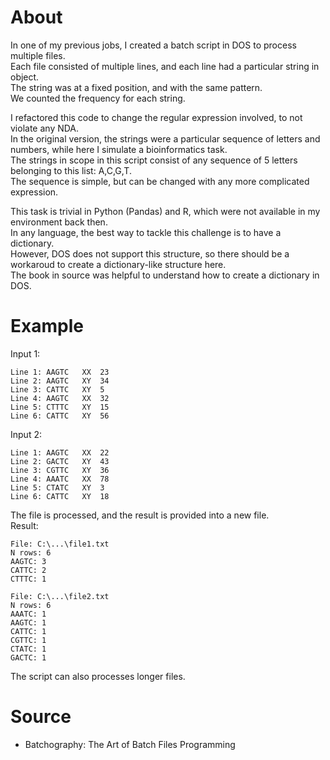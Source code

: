 # About
In one of my previous jobs, I created a batch script in DOS to process multiple files.\
Each file consisted of multiple lines, and each line had a particular string in object.\
The string was at a fixed position, and with the same pattern.\
We counted the frequency for each string.

I refactored this code to change the regular expression involved, to not violate any NDA.\
In the original version, the strings were a particular sequence of letters and numbers, while here I simulate a bioinformatics task.\
The strings in scope in this script consist of any sequence of 5 letters belonging to this list: A,C,G,T.\
The sequence is simple, but can be changed with any more complicated expression.

This task is trivial in Python (Pandas) and R, which were not available in my environment back then.\
In any language, the best way to tackle this challenge is to have a dictionary.\
However, DOS does not support this structure, so there should be a workaroud to create a dictionary-like structure here.\
The book in source was helpful to understand how to create a dictionary in DOS.

# Example
Input 1:
```
Line 1:	AAGTC	XX	23
Line 2:	AAGTC	XY	34
Line 3:	CATTC	XY	5
Line 4:	AAGTC	XX	32
Line 5:	CTTTC	XY	15
Line 6:	CATTC	XY	56
```
Input 2:
```
Line 1:	AAGTC	XX	22
Line 2:	GACTC	XY	43
Line 3:	CGTTC	XY	36
Line 4:	AAATC	XX	78
Line 5:	CTATC	XY	3
Line 6:	CATTC	XY	18
```

The file is processed, and the result is provided into a new file.\
Result:
```
File: C:\...\file1.txt 
N rows: 6 
AAGTC: 3 
CATTC: 2 
CTTTC: 1 
 
File: C:\...\file2.txt 
N rows: 6 
AAATC: 1 
AAGTC: 1 
CATTC: 1 
CGTTC: 1 
CTATC: 1 
GACTC: 1 
```

The script can also processes longer files.

# Source
- Batchography: The Art of Batch Files Programming
